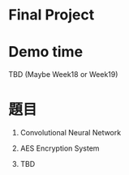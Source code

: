 Final Project
====================

# Demo time

TBD (Maybe Week18 or Week19)

# 題目

1. Convolutional Neural Network

2. AES Encryption System

3. TBD
